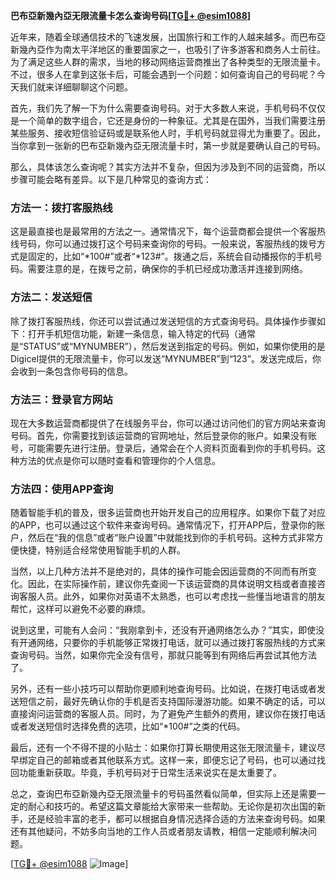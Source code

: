 **巴布亞新幾內亞无限流量卡怎么查询号码[[TG💪+ @esim1088](https://t.me/s/esim1088)]**

近年来，随着全球通信技术的飞速发展，出国旅行和工作的人越来越多。而巴布亞新幾內亞作为南太平洋地区的重要国家之一，也吸引了许多游客和商务人士前往。为了满足这些人群的需求，当地的移动网络运营商推出了各种类型的无限流量卡。不过，很多人在拿到这张卡后，可能会遇到一个问题：如何查询自己的号码呢？今天我们就来详细聊聊这个问题。

首先，我们先了解一下为什么需要查询号码。对于大多数人来说，手机号码不仅仅是一个简单的数字组合，它还是身份的一种象征。尤其是在国外，当我们需要注册某些服务、接收短信验证码或是联系他人时，手机号码就显得尤为重要了。因此，当你拿到一张新的巴布亞新幾內亞无限流量卡时，第一步就是要确认自己的号码。

那么，具体该怎么查询呢？其实方法并不复杂，但因为涉及到不同的运营商，所以步骤可能会略有差异。以下是几种常见的查询方式：

### 方法一：拨打客服热线

这是最直接也是最常用的方法之一。通常情况下，每个运营商都会提供一个客服热线号码，你可以通过拨打这个号码来查询你的号码。一般来说，客服热线的拨号方式是固定的，比如“*100#”或者“*123#”。拨通之后，系统会自动播报你的手机号码。需要注意的是，在拨号之前，确保你的手机已经成功激活并连接到网络。

### 方法二：发送短信

除了拨打客服热线，你还可以尝试通过发送短信的方式查询号码。具体操作步骤如下：打开手机短信功能，新建一条信息，输入特定的代码（通常是“STATUS”或“MYNUMBER”），然后发送到指定的号码。例如，如果你使用的是Digicel提供的无限流量卡，你可以发送“MYNUMBER”到“123”。发送完成后，你会收到一条包含你号码的信息。

### 方法三：登录官方网站

现在大多数运营商都提供了在线服务平台，你可以通过访问他们的官方网站来查询号码。首先，你需要找到该运营商的官网地址，然后登录你的账户。如果没有账号，可能需要先进行注册。登录后，通常会在个人资料页面看到你的手机号码。这种方法的优点是你可以随时查看和管理你的个人信息。

### 方法四：使用APP查询

随着智能手机的普及，很多运营商也开始开发自己的应用程序。如果你下载了对应的APP，也可以通过这个软件来查询号码。通常情况下，打开APP后，登录你的账户，然后在“我的信息”或者“账户设置”中就能找到你的手机号码。这种方式非常方便快捷，特别适合经常使用智能手机的人群。

当然，以上几种方法并不是绝对的，具体的操作可能会因运营商的不同而有所变化。因此，在实际操作前，建议你先查阅一下该运营商的具体说明文档或者直接咨询客服人员。此外，如果你对英语不太熟悉，也可以考虑找一些懂当地语言的朋友帮忙，这样可以避免不必要的麻烦。

说到这里，可能有人会问：“我刚拿到卡，还没有开通网络怎么办？”其实，即使没有开通网络，只要你的手机能够正常拨打电话，就可以通过拨打客服热线的方式来查询号码。当然，如果你完全没有信号，那就只能等到有网络后再尝试其他方法了。

另外，还有一些小技巧可以帮助你更顺利地查询号码。比如说，在拨打电话或者发送短信之前，最好先确认你的手机是否支持国际漫游功能。如果不确定的话，可以直接询问运营商的客服人员。同时，为了避免产生额外的费用，建议你在拨打电话或者发送短信时选择免费的选项，比如“*100#”之类的代码。

最后，还有一个不得不提的小贴士：如果你打算长期使用这张无限流量卡，建议尽早绑定自己的邮箱或者其他联系方式。这样一来，即便忘记了号码，也可以通过找回功能重新获取。毕竟，手机号码对于日常生活来说实在是太重要了。

总之，查询巴布亞新幾內亞无限流量卡的号码虽然看似简单，但实际上还是需要一定的耐心和技巧的。希望这篇文章能给大家带来一些帮助。无论你是初次出国的新手，还是经验丰富的老手，都可以根据自身情况选择合适的方法来查询号码。如果还有其他疑问，不妨多向当地的工作人员或者朋友请教，相信一定能顺利解决问题。

[[TG💪+ @esim1088](https://t.me/s/esim1088) ![Image](https://i.postimg.cc/4NQfJmqS/Snipaste-2025-05-13-00-14-12.png)]